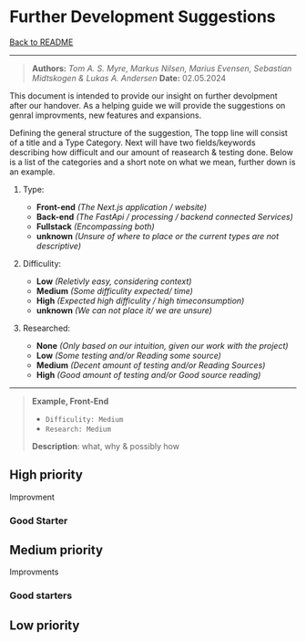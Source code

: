# Further Development Suggestions

[Back to README](README.md)

---
> **Authors:** *Tom A. S. Myre, Markus Nilsen, Marius Evensen, Sebastian Midtskogen & Lukas A. Andersen*
> **Date:** 02.05.2024

This document is intended to provide our insight on further devolpment after our handover. As a helping guide we will provide the suggestions on genral improvments, new features and expansions.

Defining the general structure of the suggestion, The topp line will consist of a title and a Type Category. Next will have two fields/keywords describing how difficult and our amount of reasearch & testing done. Below is a list of the categories and a short note on what we mean, further down is an example.

1. Type:

    * **Front-end** *(The Next.js application / website)*
    * **Back-end** *(The FastApi / processing / backend connected Services)*
    * **Fullstack** *(Encompassing both)*
    * **unknown** *(Unsure of where to place or the current types are not descriptive)*

2. Difficulity:

    * **Low** *(Reletivly easy, considering context)*
    * **Medium** *(Some difficulity expected/ time)*
    * **High** *(Expected high difficulity / high timeconsumption)*
    * **unknown** *(We can not place it/ we are unsure)*

3. Researched:

    * **None** *(Only based on our intuition, given our work with the project)*
    * **Low** *(Some testing and/or Reading some source)*
    * **Medium** *(Decent amount of testing and/or Reading Sources)*
    * **High** *(Good amount of testing and/or Good source reading)*

---

> **Example, Front-End**
>
> * `Difficulity: Medium`
> * `Research: Medium`
>
> **Description**: what, why & possibly how

## High priority

Improvment

### Good Starter

## Medium priority

Improvments

### Good starters

## Low priority
